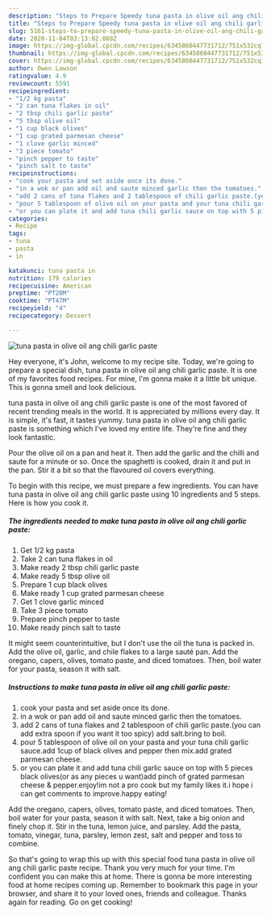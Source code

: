 ```yaml
---
description: "Steps to Prepare Speedy tuna pasta in olive oil ang chili garlic paste"
title: "Steps to Prepare Speedy tuna pasta in olive oil ang chili garlic paste"
slug: 5161-steps-to-prepare-speedy-tuna-pasta-in-olive-oil-ang-chili-garlic-paste
date: 2020-11-04T03:13:02.088Z
image: https://img-global.cpcdn.com/recipes/6345860447731712/751x532cq70/tuna-pasta-in-olive-oil-ang-chili-garlic-paste-recipe-main-photo.jpg
thumbnail: https://img-global.cpcdn.com/recipes/6345860447731712/751x532cq70/tuna-pasta-in-olive-oil-ang-chili-garlic-paste-recipe-main-photo.jpg
cover: https://img-global.cpcdn.com/recipes/6345860447731712/751x532cq70/tuna-pasta-in-olive-oil-ang-chili-garlic-paste-recipe-main-photo.jpg
author: Owen Lawson
ratingvalue: 4.9
reviewcount: 5591
recipeingredient:
- "1/2 kg pasta"
- "2 can tuna flakes in oil"
- "2 tbsp chili garlic paste"
- "5 tbsp olive oil"
- "1 cup black olives"
- "1 cup grated parmesan cheese"
- "1 clove garlic minced"
- "3 piece tomato"
- "pinch pepper to taste"
- "pinch salt to taste"
recipeinstructions:
- "cook your pasta and set aside once its done."
- "in a wok or pan add oil and saute minced garlic then the tomatoes."
- "add 2 cans of tuna flakes and 2 tablespoon of chili garlic paste.(you can add extra spoon if you want it too spicy) add salt.bring to boil."
- "pour 5 tablespoon of olive oil on your pasta and your tuna chili garlic sauce.add 1cup of black olives and pepper then mix.add grated parmesan cheese."
- "or you can plate it and add tuna chili garlic sauce on top with 5 pieces black olives(or as any pieces u want)add pinch of grated parmesan cheese &amp; pepper.enjoy!im not a pro cook but my family likes it.i hope i can get comments to improve.happy eating!"
categories:
- Recipe
tags:
- tuna
- pasta
- in

katakunci: tuna pasta in 
nutrition: 179 calories
recipecuisine: American
preptime: "PT20M"
cooktime: "PT47M"
recipeyield: "4"
recipecategory: Dessert

---
```



![tuna pasta in olive oil ang chili garlic paste](https://img-global.cpcdn.com/recipes/6345860447731712/751x532cq70/tuna-pasta-in-olive-oil-ang-chili-garlic-paste-recipe-main-photo.jpg)

Hey everyone, it's John, welcome to my recipe site. Today, we're going to prepare a special dish, tuna pasta in olive oil ang chili garlic paste. It is one of my favorites food recipes. For mine, I'm gonna make it a little bit unique. This is gonna smell and look delicious.

tuna pasta in olive oil ang chili garlic paste is one of the most favored of recent trending meals in the world. It is appreciated by millions every day. It is simple, it's fast, it tastes yummy. tuna pasta in olive oil ang chili garlic paste is something which I've loved my entire life. They're fine and they look fantastic.

Pour the olive oil on a pan and heat it. Then add the garlic and the chilli and saute for a minute or so. Once the spaghetti is cooked, drain it and put in the pan. Stir it a bit so that the flavoured oil covers everything.


To begin with this recipe, we must prepare a few ingredients. You can have tuna pasta in olive oil ang chili garlic paste using 10 ingredients and 5 steps. Here is how you cook it.

<!--inarticleads1-->

##### The ingredients needed to make tuna pasta in olive oil ang chili garlic paste:

1. Get 1/2 kg pasta
1. Take 2 can tuna flakes in oil
1. Make ready 2 tbsp chili garlic paste
1. Make ready 5 tbsp olive oil
1. Prepare 1 cup black olives
1. Make ready 1 cup grated parmesan cheese
1. Get 1 clove garlic minced
1. Take 3 piece tomato
1. Prepare pinch pepper to taste
1. Make ready pinch salt to taste


It might seem counterintuitive, but I don&#39;t use the oil the tuna is packed in. Add the olive oil, garlic, and chile flakes to a large sauté pan. Add the oregano, capers, olives, tomato paste, and diced tomatoes. Then, boil water for your pasta, season it with salt. 

<!--inarticleads2-->

##### Instructions to make tuna pasta in olive oil ang chili garlic paste:

1. cook your pasta and set aside once its done.
1. in a wok or pan add oil and saute minced garlic then the tomatoes.
1. add 2 cans of tuna flakes and 2 tablespoon of chili garlic paste.(you can add extra spoon if you want it too spicy) add salt.bring to boil.
1. pour 5 tablespoon of olive oil on your pasta and your tuna chili garlic sauce.add 1cup of black olives and pepper then mix.add grated parmesan cheese.
1. or you can plate it and add tuna chili garlic sauce on top with 5 pieces black olives(or as any pieces u want)add pinch of grated parmesan cheese &amp; pepper.enjoy!im not a pro cook but my family likes it.i hope i can get comments to improve.happy eating!


Add the oregano, capers, olives, tomato paste, and diced tomatoes. Then, boil water for your pasta, season it with salt. Next, take a big onion and finely chop it. Stir in the tuna, lemon juice, and parsley. Add the pasta, tomato, vinegar, tuna, parsley, lemon zest, salt and pepper and toss to combine. 

So that's going to wrap this up with this special food tuna pasta in olive oil ang chili garlic paste recipe. Thank you very much for your time. I'm confident you can make this at home. There is gonna be more interesting food at home recipes coming up. Remember to bookmark this page in your browser, and share it to your loved ones, friends and colleague. Thanks again for reading. Go on get cooking!
